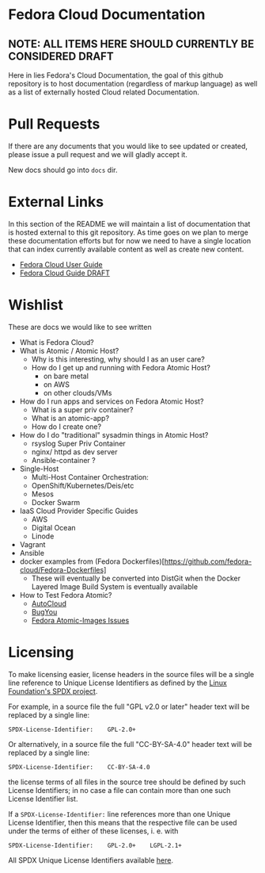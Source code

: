 # Fedora Cloud Documentation

## NOTE: ALL ITEMS HERE SHOULD CURRENTLY BE CONSIDERED DRAFT

Here in lies Fedora's Cloud Documentation, the goal of this github repository is
to host documentation (regardless of markup language) as well as a list of
externally hosted Cloud related Documentation.

# Pull Requests
If there are any documents that you would like to see updated or created, please
issue a pull request and we will gladly accept it.

New docs should go into `docs` dir.

# External Links

In this section of the README we will maintain a list of documentation that is
hosted external to this git repository. As time goes on we plan to merge these
documentation efforts but for now we need to have a single location that can
index currently available content as well as create new content.

* [Fedora Cloud User Guide](http://fedoracloud.readthedocs.io/en/latest/)
* [Fedora Cloud Guide
  DRAFT](https://docs.fedoraproject.org/en-US/Fedora_Draft_Documentation/0.1/html/Cloud_Guide/index.html)

# Wishlist

These are docs we would like to see written


* What is Fedora Cloud?
* What is Atomic / Atomic Host?
    * Why is this interesting, why should I as an user care?
    * How do I get up and running with Fedora Atomic Host?
        * on bare metal
        * on AWS
        * on other clouds/VMs
* How do I run apps and services on Fedora Atomic Host?
    * What is a super priv container?
    * What is an atomic-app?
    * How do I create one?
* How do I do "traditional" sysadmin things in Atomic Host?
    * rsyslog Super Priv Container
    * nginx/ httpd as dev server
    * Ansible-container ?
* Single-Host
    * Multi-Host Container Orchestration:
    * OpenShift/Kubernetes/Deis/etc
    * Mesos
    * Docker Swarm
* IaaS Cloud Provider Specific Guides
    * AWS
    * Digital Ocean
    * Linode
* Vagrant
* Ansible
* docker examples from (Fedora Dockerfiles)[https://github.com/fedora-cloud/Fedora-Dockerfiles]
    * These will eventually be converted into DistGit when the Docker Layered Image Build System is eventually available
* How to Test Fedora Atomic?
    * [AutoCloud](https://apps.fedoraproject.org/autocloud/jobs/)
    * [BugYou](https://pagure.io/bugyou)
    * [Fedora Atomic-Images Issues](https://pagure.io/atomic-images)


# Licensing

To make licensing easier, license headers in the source files will be
a single line reference to Unique License Identifiers as defined by
the [Linux Foundation's SPDX project](http://spdx.org/).

For example, in a source file the full "GPL v2.0 or later" header text will be
replaced by a single line:

    SPDX-License-Identifier:    GPL-2.0+

Or alternatively, in a source file the full "CC-BY-SA-4.0" header text will be
replaced by a single line:

    SPDX-License-Identifier:    CC-BY-SA-4.0

the license terms of all files in the source tree should be defined
by such License Identifiers; in no case a file can contain more than
one such License Identifier list.

If a `SPDX-License-Identifier:` line references more than one Unique
License Identifier, then this means that the respective file can be
used under the terms of either of these licenses, i. e. with

    SPDX-License-Identifier:    GPL-2.0+    LGPL-2.1+

All SPDX Unique License Identifiers available [here](http://spdx.org/licenses/).

